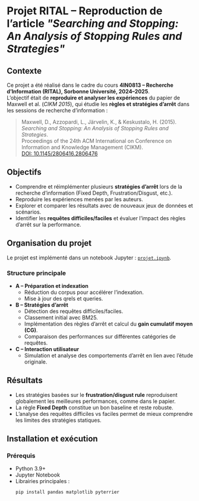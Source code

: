 #  Projet RITAL – Reproduction de l’article *"Searching and Stopping: An Analysis of Stopping Rules and Strategies"*

##  Contexte
Ce projet a été réalisé dans le cadre du cours **4IN0813 – Recherche d’Information (RITAL), Sorbonne Université, 2024–2025**.  
L’objectif était de **reproduire et analyser les expériences** du papier de Maxwell et al. (*CIKM 2015*), qui étudie les **règles et stratégies d’arrêt** dans les sessions de recherche d’information :

> Maxwell, D., Azzopardi, L., Järvelin, K., & Keskustalo, H. (2015).  
> *Searching and Stopping: An Analysis of Stopping Rules and Strategies*.  
> Proceedings of the 24th ACM International on Conference on Information and Knowledge Management (CIKM).  
> [DOI: 10.1145/2806416.2806476](https://doi.org/10.1145/2806416.2806476)

## Objectifs
- Comprendre et réimplémenter plusieurs **stratégies d’arrêt** lors de la recherche d’information (Fixed Depth, Frustration/Disgust, etc.).
- Reproduire les expériences menées par les auteurs.
- Explorer et comparer les résultats avec de nouveaux jeux de données et scénarios.
- Identifier les **requêtes difficiles/faciles** et évaluer l’impact des règles d’arrêt sur la performance.

##  Organisation du projet
Le projet est implémenté dans un notebook Jupyter : [`projet.ipynb`](projet/projet.ipynb).

### Structure principale
- **A – Préparation et indexation**
  - Réduction du corpus pour accélérer l’indexation.
  - Mise à jour des qrels et queries.
- **B – Stratégies d’arrêt**
  - Détection des requêtes difficiles/faciles.
  - Classement initial avec BM25.
  - Implémentation des règles d’arrêt et calcul du **gain cumulatif moyen (CG)**.
  - Comparaison des performances sur différentes catégories de requêtes.
- **C – Interaction utilisateur**
  - Simulation et analyse des comportements d’arrêt en lien avec l’étude originale.

##  Résultats
- Les stratégies basées sur le **frustration/disgust rule** reproduisent globalement les meilleures performances, comme dans le papier.
- La règle **Fixed Depth** constitue un bon baseline et reste robuste.
- L’analyse des requêtes difficiles vs faciles permet de mieux comprendre les limites des stratégies statiques.

## Installation et exécution
### Prérequis
- Python 3.9+
- Jupyter Notebook
- Librairies principales :
  ```bash
  pip install pandas matplotlib pyterrier
